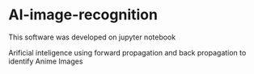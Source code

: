 # AI-image-recognition

This software was developed on jupyter notebook

Arificial inteligence using forward propagation and back propagation to identify Anime Images
